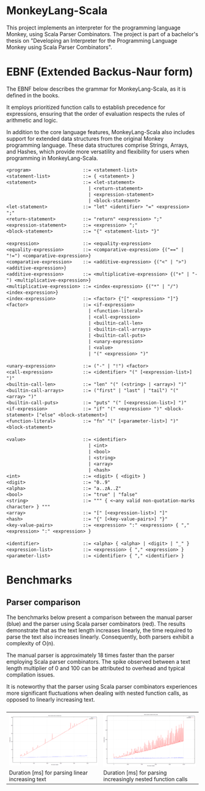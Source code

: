 # MonkeyLang-Scala

This project implements an interpreter for the programming language Monkey, using Scala Parser Combinators. The project
is part of a bachelor's thesis on "Developing an Interpreter for the Programming Language Monkey using Scala Parser
Combinators".

# EBNF (Extended Backus-Naur form)

The EBNF below describes the grammar for MonkeyLang-Scala, as it is defined in the books.

It employs prioritized function calls to establish precedence for expressions, ensuring that the order of evaluation
respects the rules of arithmetic and logic.

In addition to the core language features, MonkeyLang-Scala also includes support for extended data structures from the
original Monkey programming language. These data structures comprise Strings, Arrays, and Hashes, which provide more
versatility and flexibility for users when programming in MonkeyLang-Scala.

```
<program>                   ::= <statement-list>
<statement-list>            ::= { <statement> }
<statement>                 ::= <let-statement>
                              | <return-statement>
                              | <expression-statement>
                              | <block-statement>
<let-statement>             ::= "let" <identifier> "=" <expression> ";"
<return-statement>          ::= "return" <expression> ";"
<expression-statement>      ::= <expression> ";"
<block-statement>           ::= "{" <statement-list> "}"

<expression>                ::= <equality-expression>
<equality-expression>       ::= <comparative-expression> {("==" | "!=") <comparative-expression>}
<comparative-expression>    ::= <additive-expression> {("<" | ">") <additive-expression>}
<additive-expression>       ::= <multiplicative-expression> {("+" | "-") <multiplicative-expression>}
<multiplicative-expression> ::= <index-expression> {("*" | "/") <index-expression>}
<index-expression>          ::= <factor> {"[" <expression> "]"}
<factor>                    ::= <if-expression>
                              | <function-literal>
                              | <call-expression>
                              | <builtin-call-len>
                              | <builtin-call-arrays>
                              | <builtin-call-puts>
                              | <unary-expression>
                              | <value>
                              | "(" <expression> ")"

<unary-expression>          ::= ("-" | "!") <factor>
<call-expression>           ::= <identifier> "(" [<expression-list>] ")"
<builtin-call-len>          ::= "len" "(" (<string> | <array>) ")"
<builtin-call-arrays>       ::= ("first" | "last" | "tail") "(" <array> ")"
<builtin-call-puts>         ::= "puts" "(" [<expression-list>] ")"
<if-expression>             ::= "if" "(" <expression> ")" <block-statement> ["else" <block-statement>]
<function-literal>          ::= "fn" "(" [<parameter-list>] ")" <block-statement>

<value>                     ::= <identifier>
                              | <int>
                              | <bool>
                              | <string>
                              | <array>
                              | <hash>
<int>                       ::= <digit> { <digit> }
<digit>                     ::= "0..9"
<alpha>                     ::= "a..zA..Z"
<bool>                      ::= "true" | "false"
<string>                    ::= """ { <~any valid non-quotation-marks character> } """
<array>                     ::= "[" [<expression-list>] "]"
<hash>                      ::= "{" [<key-value-pairs>] "}"
<key-value-pairs>           ::= <expression> ":" <expression> { "," <expression> ":" <expression> }

<identifier>                ::= <alpha> { <alpha> | <digit> | "_" }
<expression-list>           ::= <expression> { "," <expression> }
<parameter-list>            ::= <identifier> { "," <identifier> }
```

# Benchmarks

## Parser comparison

The benchmarks below present a comparison between the manual parser (blue) and the parser using Scala parser combinators (red).
The results demonstrate that as the text length increases linearly, the time required to parse the text also increases linearly.
Consequently, both parsers exhibit a complexity of O(n).

The manual parser is approximately 18 times faster than the parser employing Scala parser combinators.
The spike observed between a text length multiplier of 0 and 100 can be attributed to overhead and typical compilation issues.

It is noteworthy that the parser using Scala parser combinators experiences more significant fluctuations when dealing with nested function calls, as opposed to linearly increasing text. 

<table>
	<caption></caption>
	<tr>
		<td>
			<img src="https://github.com/LeonSteinbach/MonkeyLang-Scala/blob/main/benchmarks/parser/timings-parser-append.png" alt="Image 1" width="100%"/>
		</td>
		<td>
			<img src="https://github.com/LeonSteinbach/MonkeyLang-Scala/blob/main/benchmarks/parser/timings-parser-nested.png" alt="Image 2" width="100%"/>
		</td>
	</tr>
	<tr>
		<td>
			Duration [ms] for parsing linear increasing text
		</td>
		<td>
			Duration [ms] for parsing increasingly nested function calls
		</td>
	</tr>
</table>

